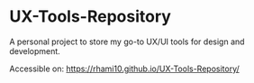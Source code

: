 # UX-Tools-Repository

A personal project to store my go-to UX/UI tools for design and development.

Accessible on:
https://rhami10.github.io/UX-Tools-Repository/
